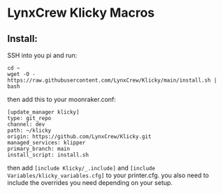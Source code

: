 # LynxCrew Klicky Macros

## Install:

SSH into you pi and run:
```
cd ~
wget -O - https://raw.githubusercontent.com/LynxCrew/Klicky/main/install.sh | bash
```

then add this to your moonraker.conf:
```
[update_manager klicky]
type: git_repo
channel: dev
path: ~/klicky
origin: https://github.com/LynxCrew/Klicky.git
managed_services: klipper
primary_branch: main
install_script: install.sh
```

then add `[include Klicky/_.include]` and `[include Variables/klicky_variables.cfg]` to your printer.cfg.
you also need to include the overrides you need depending on your setup.
